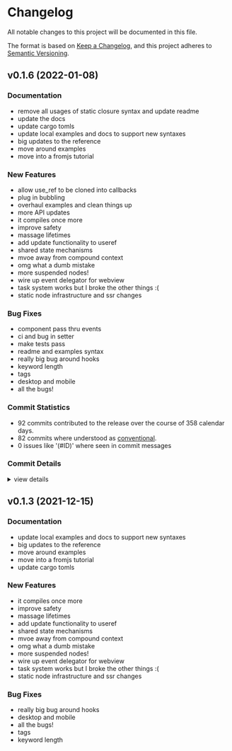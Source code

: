 # Changelog

All notable changes to this project will be documented in this file.

The format is based on [Keep a Changelog](https://keepachangelog.com/en/1.0.0/),
and this project adheres to [Semantic Versioning](https://semver.org/spec/v2.0.0.html).

## v0.1.6 (2022-01-08)

### Documentation

 - <csr-id-cafb7df736e9366c2acd99b5571cd4b7894ea595/> remove all usages of static closure syntax and update readme
 - <csr-id-c0e0196a67230ee4216b574391d6bb660fb98953/> update the docs
 - <csr-id-e4c06ce8e893779d2aad0883a1bb27d193bc5985/> update cargo tomls
 - <csr-id-4de16c4779648e591b3869b5df31271ae603c812/> update local examples and docs to support new syntaxes
 - <csr-id-583fdfa5618e11d660985b97e570d4503be2ff49/> big updates to the reference
 - <csr-id-70cd46dbb2a689ae2d512e142b8aee9c80798430/> move around examples
 - <csr-id-69f5cc3802af136729bc73e5c3d209270d41b184/> move into a fromjs tutorial

### New Features

 - <csr-id-a890f397c4a65737db2c2f82cfe6d51a54fb51fc/> allow use_ref to be cloned into callbacks
 - <csr-id-d84fc0538670b2a3bda9ae41878896793b74e8ee/> plug in bubbling
 - <csr-id-420a30e5d432722e9da16311deb6aa60ea46b0cb/> overhaul examples and clean things up
 - <csr-id-a4f280d16399205c638033bf9beb858e478e98ff/> more API updates
 - <csr-id-8acdd2ea830b995b608d8bac2ef527db8d40e662/> it compiles once more
 - <csr-id-fda2ebc2a22965845e015384f39f34ce7cb3e428/> improve safety
 - <csr-id-9726a065b0d4fb1ede5b53a2ddd58c855e51539f/> massage lifetimes
 - <csr-id-a2b0c50a343005c63c7032bcefb8323b78350bb9/> add update functionality to useref
 - <csr-id-4a4c7afca7e1beadd4b213214074fdb420eb0923/> shared state mechanisms
 - <csr-id-a2c7d17b0595769f60bc1c2bbf7cbe32cec37486/> mvoe away from compound context
 - <csr-id-f782e142118fb7acf1b88a0f3fbb03e4a5e3e91e/> omg what a dumb mistake
 - <csr-id-de9f61bcf48c0d6e35e46c337b72a713c9f9f7d2/> more suspended nodes!
 - <csr-id-7dfe89c9581f45a445f17f9fe4bb94e61f67e971/> wire up event delegator for webview
 - <csr-id-3a57b942624afb8aa6650aeee05466c3c9ce967e/> task system works
   but I broke the other things :(
 - <csr-id-9abb0470b7869019d539a2fc21da3872348ae38b/> static node infrastructure and ssr changes

### Bug Fixes

 - <csr-id-c439b0ac7e09f70a04262b7c29938d8c52197b76/> component pass thru events
 - <csr-id-4aadec1e30e5e4aa86bdfa56d8fbff9dc7fa1c69/> ci and bug in setter
 - <csr-id-75fa7b4aa672a8a10afcd11016a1b80e0e6f0f02/> make tests pass
 - <csr-id-3dc0e59876f5aba88ed26f1bbd692820f239d4b0/> readme and examples syntax
 - <csr-id-52c7154897111b570918127ffe3285bb1d5951a0/> really big bug around hooks
 - <csr-id-868f6739d2b2c5f2ace0c5240cff8008901e818c/> keyword length
 - <csr-id-a33f7701fcf5f917fea8719253650b5ad92554fd/> tags
 - <csr-id-601078f9cf78a58d7502a377676ac94f3cf037bf/> desktop and mobile
 - <csr-id-478255f40d4de1d2e3f3cc9b6d758b30ff394b39/> all the bugs!

### Commit Statistics

<csr-read-only-do-not-edit/>

 - 92 commits contributed to the release over the course of 358 calendar days.
 - 82 commits where understood as [conventional](https://www.conventionalcommits.org).
 - 0 issues like '(#ID)' where seen in commit messages

### Commit Details

<csr-read-only-do-not-edit/>

<details><summary>view details</summary>

 * **Uncategorized**
    - Release dioxus-core v0.1.7, dioxus-core-macro v0.1.6, dioxus-html v0.1.4, dioxus-desktop v0.1.5, dioxus-hooks v0.1.6, dioxus-mobile v0.0.3, dioxus-router v0.1.0, dioxus-ssr v0.1.2, dioxus-web v0.0.4, dioxus v0.1.7 ([`40d1f85`](https://github.comgit//DioxusLabs/dioxus/commit/40d1f85d0c3e2c9fd23c08840cca9f459d4e4307))
    - component pass thru events ([`c439b0a`](https://github.comgit//DioxusLabs/dioxus/commit/c439b0ac7e09f70a04262b7c29938d8c52197b76))
    - Merge pull request #74 from mrxiaozhuox/master ([`47056fd`](https://github.comgit//DioxusLabs/dioxus/commit/47056fda4577bcbdaa2a6f63d82eec876e5a5aee))
    - Merge pull request #84 from DioxusLabs/jk/windows-lag ([`211d44d`](https://github.comgit//DioxusLabs/dioxus/commit/211d44d363143a4f74cd7a3226a331886f9f2ef4))
    - Merge branch 'master' into jk/router2dotoh ([`59f8b49`](https://github.comgit//DioxusLabs/dioxus/commit/59f8b49fb6079e02a0a36859cc3a31460bf2ee10))
    - allow use_ref to be cloned into callbacks ([`a890f39`](https://github.comgit//DioxusLabs/dioxus/commit/a890f397c4a65737db2c2f82cfe6d51a54fb51fc))
    - ci and bug in setter ([`4aadec1`](https://github.comgit//DioxusLabs/dioxus/commit/4aadec1e30e5e4aa86bdfa56d8fbff9dc7fa1c69))
    - memoize dom in the prescence of identical components ([`cb2782b`](https://github.comgit//DioxusLabs/dioxus/commit/cb2782b4bb34cdaadfff590bfee930ae3ac6536c))
    - bump all versions ([`4f92ba4`](https://github.comgit//DioxusLabs/dioxus/commit/4f92ba41602d706449c1bddabd49829873ee72eb))
    - fix hooks docs ([`df168d0`](https://github.comgit//DioxusLabs/dioxus/commit/df168d02a21c7a735cb05b17d7ba37602047a335))
    - bump version ([`eab8422`](https://github.comgit//DioxusLabs/dioxus/commit/eab8422e4ff543fcaf786968667bbe75550462bc))
    - hooks ([`c606f92`](https://github.comgit//DioxusLabs/dioxus/commit/c606f92fa866b2a3bc32b032ab9cb75eee766c99))
    - remove hooks warnigns ([`d788151`](https://github.comgit//DioxusLabs/dioxus/commit/d78815103d39b318cd0f35ae5534e0593aa7006d))
    - plug in bubbling ([`d84fc05`](https://github.comgit//DioxusLabs/dioxus/commit/d84fc0538670b2a3bda9ae41878896793b74e8ee))
    - make tests pass ([`75fa7b4`](https://github.comgit//DioxusLabs/dioxus/commit/75fa7b4aa672a8a10afcd11016a1b80e0e6f0f02))
    - overhaul examples and clean things up ([`420a30e`](https://github.comgit//DioxusLabs/dioxus/commit/420a30e5d432722e9da16311deb6aa60ea46b0cb))
    - remove all usages of static closure syntax and update readme ([`cafb7df`](https://github.comgit//DioxusLabs/dioxus/commit/cafb7df736e9366c2acd99b5571cd4b7894ea595))
    - remove runner on hook and then update docs ([`d156045`](https://github.comgit//DioxusLabs/dioxus/commit/d1560450bac55f9566e00e00ea405bd1c70b57e5))
    - arbitrary expressions excepted without braces ([`4c85bcf`](https://github.comgit//DioxusLabs/dioxus/commit/4c85bcfdc84184b4fd0fb9317ba31fe569884890))
    - polish some more things ([`1496102`](https://github.comgit//DioxusLabs/dioxus/commit/14961023f927b3a8bde83cfc7883aa8bfcca9e85))
    - more API updates ([`a4f280d`](https://github.comgit//DioxusLabs/dioxus/commit/a4f280d16399205c638033bf9beb858e478e98ff))
    - upgrade hooks ([`b3ac2ee`](https://github.comgit//DioxusLabs/dioxus/commit/b3ac2ee3f76549cd1c7b6f9eee7e3382b07d873c))
    - readme and examples syntax ([`3dc0e59`](https://github.comgit//DioxusLabs/dioxus/commit/3dc0e59876f5aba88ed26f1bbd692820f239d4b0))
    - update the docs ([`c0e0196`](https://github.comgit//DioxusLabs/dioxus/commit/c0e0196a67230ee4216b574391d6bb660fb98953))
    - rip out unsafe task engine ([`c7d001c`](https://github.comgit//DioxusLabs/dioxus/commit/c7d001cbb457929b9742ad96c4997cdcc695bb1a))
    - upgrade to new version of dioxus core. ([`cda759c`](https://github.comgit//DioxusLabs/dioxus/commit/cda759c659dfc4b1dde17e3896c35525005026df))
    - remove portals completely ([`2fd56e7`](https://github.comgit//DioxusLabs/dioxus/commit/2fd56e76192bc70d5503bfcd6b4127d383dd082c))
    - go back to noisy lifetime solution ([`8daf7a6`](https://github.comgit//DioxusLabs/dioxus/commit/8daf7a6ed86df72522b089aa2647eea7bee0f3b6))
    - clean up the core crate ([`e6c6bbd`](https://github.comgit//DioxusLabs/dioxus/commit/e6c6bbdc1ec6a8c251b78c05ca104f006b6fad26))
    - make warnings go away ([`0545d27`](https://github.comgit//DioxusLabs/dioxus/commit/0545d271828418f3ab0df2e9abf66ccafb30707d))
    - rename fc to component ([`1e4a599`](https://github.comgit//DioxusLabs/dioxus/commit/1e4a599d14af85a2d1c29a442dd489f8dc8df321))
    - docs ([`8814977`](https://github.comgit//DioxusLabs/dioxus/commit/8814977eeebe06748a3b9677a8070e42a037ebd7))
    - update hooks ([`597a045`](https://github.comgit//DioxusLabs/dioxus/commit/597a0456f59872bd5dc60d382acdec76a98b1db2))
    - really big bug around hooks ([`52c7154`](https://github.comgit//DioxusLabs/dioxus/commit/52c7154897111b570918127ffe3285bb1d5951a0))
    - better desktop support ([`25a8411`](https://github.comgit//DioxusLabs/dioxus/commit/25a8411485e85bb7e3c8f20701d484529efe9a80))
    - Release dioxus-core v0.1.3, dioxus-core-macro v0.1.2, dioxus-html v0.1.0, dioxus-desktop v0.0.0, dioxus-hooks v0.1.3, dioxus-liveview v0.1.0, dioxus-mobile v0.0.0, dioxus-router v0.1.0, dioxus-ssr v0.1.0, dioxus-web v0.0.0, dioxus v0.1.1 ([`2b92837`](https://github.comgit//DioxusLabs/dioxus/commit/2b928372fb1b74a4d4e220ff3d798bb7e52f79d2))
    - it compiles once more ([`8acdd2e`](https://github.comgit//DioxusLabs/dioxus/commit/8acdd2ea830b995b608d8bac2ef527db8d40e662))
    - move examples around ([`1e6e5e6`](https://github.comgit//DioxusLabs/dioxus/commit/1e6e5e611b61571f272289adefc9cdd7d59c4399))
    - Release dioxus-core v0.1.3, dioxus-core-macro v0.1.2, dioxus-html v0.1.0, dioxus-desktop v0.0.0, dioxus-hooks v0.1.3, dioxus-liveview v0.1.0, dioxus-mobile v0.0.0, dioxus-router v0.1.0, dioxus-ssr v0.1.0, dioxus-web v0.0.0, dioxus v0.1.0 ([`0d480a4`](https://github.comgit//DioxusLabs/dioxus/commit/0d480a4c437d424f0eaff486e510a8fd3f3e6584))
    - keyword length ([`868f673`](https://github.comgit//DioxusLabs/dioxus/commit/868f6739d2b2c5f2ace0c5240cff8008901e818c))
    - docs and router ([`a5f05d7`](https://github.comgit//DioxusLabs/dioxus/commit/a5f05d73acc0e47b05cff64a373482519414bc7c))
    - Release dioxus-core v0.1.3, dioxus-core-macro v0.1.2, dioxus-html v0.1.0, dioxus-desktop v0.0.0, dioxus-hooks v0.1.3, dioxus-liveview v0.1.0, dioxus-mobile v0.0.0, dioxus-router v0.1.0, dioxus-ssr v0.1.0, dioxus-web v0.0.0, dioxus v0.1.0 ([`b32665d`](https://github.comgit//DioxusLabs/dioxus/commit/b32665d7212a5b9a3e21cb7af7abba63ae399fac))
    - tags ([`a33f770`](https://github.comgit//DioxusLabs/dioxus/commit/a33f7701fcf5f917fea8719253650b5ad92554fd))
    - Merge branch 'master' into jk/remove_node_safety ([`db00047`](https://github.comgit//DioxusLabs/dioxus/commit/db0004758c77331cc3b93ea8cf227c060028e12e))
    - Release dioxus-core v0.1.3, dioxus-core-macro v0.1.2, dioxus-html v0.1.0, dioxus-desktop v0.0.0, dioxus-hooks v0.1.3, dioxus-liveview v0.1.0, dioxus-mobile v0.0.0, dioxus-router v0.1.0, dioxus-ssr v0.1.0, dioxus-web v0.0.0, dioxus v0.1.0 ([`3a706ac`](https://github.comgit//DioxusLabs/dioxus/commit/3a706ac4168db137723bea90d7a0058190adfc3c))
    - Merge branch 'master' of https://github.com/jkelleyrtp/dioxus ([`60d6eb2`](https://github.comgit//DioxusLabs/dioxus/commit/60d6eb204a10633e5e52f91e855bd12c5cda40f2))
    - update cargo tomls ([`e4c06ce`](https://github.comgit//DioxusLabs/dioxus/commit/e4c06ce8e893779d2aad0883a1bb27d193bc5985))
    - bubbling in progress ([`a21020e`](https://github.comgit//DioxusLabs/dioxus/commit/a21020ea575e467ba0d608737269fe1b0792dba7))
    - desktop and mobile ([`601078f`](https://github.comgit//DioxusLabs/dioxus/commit/601078f9cf78a58d7502a377676ac94f3cf037bf))
    - update local examples and docs to support new syntaxes ([`4de16c4`](https://github.comgit//DioxusLabs/dioxus/commit/4de16c4779648e591b3869b5df31271ae603c812))
    - docs ([`3ddf395`](https://github.comgit//DioxusLabs/dioxus/commit/3ddf395772aa24d04cf4e35bbb3a0027c8f1c7dd))
    - improve safety ([`fda2ebc`](https://github.comgit//DioxusLabs/dioxus/commit/fda2ebc2a22965845e015384f39f34ce7cb3e428))
    - massage lifetimes ([`9726a06`](https://github.comgit//DioxusLabs/dioxus/commit/9726a065b0d4fb1ede5b53a2ddd58c855e51539f))
    - major cleanups to scheduler ([`2933e4b`](https://github.comgit//DioxusLabs/dioxus/commit/2933e4bc11b3074c2bde8d76ec55364fca841988))
    - add update functionality to useref ([`a2b0c50`](https://github.comgit//DioxusLabs/dioxus/commit/a2b0c50a343005c63c7032bcefb8323b78350bb9))
    - all the bugs! ([`478255f`](https://github.comgit//DioxusLabs/dioxus/commit/478255f40d4de1d2e3f3cc9b6d758b30ff394b39))
    - shared state mechanisms ([`4a4c7af`](https://github.comgit//DioxusLabs/dioxus/commit/4a4c7afca7e1beadd4b213214074fdb420eb0923))
    - fix web list issue ([`da4423c`](https://github.comgit//DioxusLabs/dioxus/commit/da4423c141f1f376df5f3f2580e5284831744a7e))
    - remove wildcard ([`ba8ced5`](https://github.comgit//DioxusLabs/dioxus/commit/ba8ced573caea6f55d47804c327d6a279d4733a6))
    - clean up the web module ([`823adc0`](https://github.comgit//DioxusLabs/dioxus/commit/823adc0834b581327aee745c72ce8993f0bba5aa))
    - examples ([`1a2f91e`](https://github.comgit//DioxusLabs/dioxus/commit/1a2f91ed91c13dae553ecde585462ab261b1b95d))
    - performance looks good, needs more testing ([`4b6ca05`](https://github.comgit//DioxusLabs/dioxus/commit/4b6ca05f2c3ad647842c858967da9c87f1915825))
    - cleanup ([`1745a44`](https://github.comgit//DioxusLabs/dioxus/commit/1745a44d949b994b64ea1fb715cbe36963ae7027))
    - fill out the snippets ([`6051b0e`](https://github.comgit//DioxusLabs/dioxus/commit/6051b0ec86927704451f4ce6cdf8f988e59702ae))
    - big updates to the reference ([`583fdfa`](https://github.comgit//DioxusLabs/dioxus/commit/583fdfa5618e11d660985b97e570d4503be2ff49))
    - docs, html! macro, more ([`caf772c`](https://github.comgit//DioxusLabs/dioxus/commit/caf772cf249d2f56c8d0b0fa2737ad48e32c6e82))
    - mvoe away from compound context ([`a2c7d17`](https://github.comgit//DioxusLabs/dioxus/commit/a2c7d17b0595769f60bc1c2bbf7cbe32cec37486))
    - examples ([`f1cff84`](https://github.comgit//DioxusLabs/dioxus/commit/f1cff845ce11231cb4b2dd4857f9ca9f0265b925))
    - omg what a dumb mistake ([`f782e14`](https://github.comgit//DioxusLabs/dioxus/commit/f782e142118fb7acf1b88a0f3fbb03e4a5e3e91e))
    - more suspended nodes! ([`de9f61b`](https://github.comgit//DioxusLabs/dioxus/commit/de9f61bcf48c0d6e35e46c337b72a713c9f9f7d2))
    - wire up event delegator for webview ([`7dfe89c`](https://github.comgit//DioxusLabs/dioxus/commit/7dfe89c9581f45a445f17f9fe4bb94e61f67e971))
    - task system works ([`3a57b94`](https://github.comgit//DioxusLabs/dioxus/commit/3a57b942624afb8aa6650aeee05466c3c9ce967e))
    - move examples around ([`304259d`](https://github.comgit//DioxusLabs/dioxus/commit/304259d8186d1d34224a74c95f4fd7d14126b499))
    - ssr + tide ([`269e81b`](https://github.comgit//DioxusLabs/dioxus/commit/269e81b0fdb32ae0706160cd278cf3a1b731387b))
    - static node infrastructure and ssr changes ([`9abb047`](https://github.comgit//DioxusLabs/dioxus/commit/9abb0470b7869019d539a2fc21da3872348ae38b))
    - more refactor for async ([`975fa56`](https://github.comgit//DioxusLabs/dioxus/commit/975fa566f9809f8fa2bb0bdb07fbfc7f855dcaeb))
    - some project refactor ([`8cfc437`](https://github.comgit//DioxusLabs/dioxus/commit/8cfc437bfe4110d7f984428f01df90bdf8f8d9ec))
    - move some examples around ([`98a0933`](https://github.comgit//DioxusLabs/dioxus/commit/98a09339fd3190799ea4dd316908f0a53fdf2413))
    - rename ctx to cx ([`81382e7`](https://github.comgit//DioxusLabs/dioxus/commit/81382e7044fb3dba61d4abb1e6086b7b29143116))
    - move around examples ([`70cd46d`](https://github.comgit//DioxusLabs/dioxus/commit/70cd46dbb2a689ae2d512e142b8aee9c80798430))
    - pre vnodes instead of vnode ([`fe6938c`](https://github.comgit//DioxusLabs/dioxus/commit/fe6938ceb3dba0796ae8bab52ae41248dc0d3650))
    - move into a fromjs tutorial ([`69f5cc3`](https://github.comgit//DioxusLabs/dioxus/commit/69f5cc3802af136729bc73e5c3d209270d41b184))
    - massive changes to definition of components ([`508c560`](https://github.comgit//DioxusLabs/dioxus/commit/508c560320d78730fa058156421523ffa5695d9d))
    - major overhaul to diffing ([`9810fee`](https://github.comgit//DioxusLabs/dioxus/commit/9810feebf57f93114e3d7faf6de053ac192593a9))
    - cargo fix to clean up things ([`78d093a`](https://github.comgit//DioxusLabs/dioxus/commit/78d093a9454386397a991bd01e603e4ad554521f))
    - overall API updates ([`f47651b`](https://github.comgit//DioxusLabs/dioxus/commit/f47651b32afb385297ddae00616f4308083a36e6))
    - implememt nodes better ([`edbb33b`](https://github.comgit//DioxusLabs/dioxus/commit/edbb33b2ee3692cac155b9e206cd7c2d6382eb9d))
    - comment out examples and move lifetime in FC type ([`62d4ad5`](https://github.comgit//DioxusLabs/dioxus/commit/62d4ad58787185032100a2d25e79b70f6ec97a3c))
    - updates to docs, extension ([`a2406b3`](https://github.comgit//DioxusLabs/dioxus/commit/a2406b33d6c11174f95bd003a59650b86f14159f))
    - add webview example ([`65d0d61`](https://github.comgit//DioxusLabs/dioxus/commit/65d0d611ea9a47d305151d65769b52ec22559959))
    - add hooks ([`c1b990b`](https://github.comgit//DioxusLabs/dioxus/commit/c1b990b27c34e5d6b95ec78e07394b3806b75dc1))
    - docs, code frm percy ([`2b9c8d0`](https://github.comgit//DioxusLabs/dioxus/commit/2b9c8d09d926ff6b5ad8a7e7b7b0b6f93bb8eb36))
</details>

## v0.1.3 (2021-12-15)

### Documentation

 - <csr-id-4de16c4779648e591b3869b5df31271ae603c812/> update local examples and docs to support new syntaxes
 - <csr-id-583fdfa5618e11d660985b97e570d4503be2ff49/> big updates to the reference
 - <csr-id-70cd46dbb2a689ae2d512e142b8aee9c80798430/> move around examples
 - <csr-id-69f5cc3802af136729bc73e5c3d209270d41b184/> move into a fromjs tutorial
 - <csr-id-e4c06ce8e893779d2aad0883a1bb27d193bc5985/> update cargo tomls

### New Features

 - <csr-id-8acdd2ea830b995b608d8bac2ef527db8d40e662/> it compiles once more
 - <csr-id-fda2ebc2a22965845e015384f39f34ce7cb3e428/> improve safety
 - <csr-id-9726a065b0d4fb1ede5b53a2ddd58c855e51539f/> massage lifetimes
 - <csr-id-a2b0c50a343005c63c7032bcefb8323b78350bb9/> add update functionality to useref
 - <csr-id-4a4c7afca7e1beadd4b213214074fdb420eb0923/> shared state mechanisms
 - <csr-id-a2c7d17b0595769f60bc1c2bbf7cbe32cec37486/> mvoe away from compound context
 - <csr-id-f782e142118fb7acf1b88a0f3fbb03e4a5e3e91e/> omg what a dumb mistake
 - <csr-id-de9f61bcf48c0d6e35e46c337b72a713c9f9f7d2/> more suspended nodes!
 - <csr-id-7dfe89c9581f45a445f17f9fe4bb94e61f67e971/> wire up event delegator for webview
 - <csr-id-3a57b942624afb8aa6650aeee05466c3c9ce967e/> task system works
   but I broke the other things :(
 - <csr-id-9abb0470b7869019d539a2fc21da3872348ae38b/> static node infrastructure and ssr changes

### Bug Fixes

 - <csr-id-52c7154897111b570918127ffe3285bb1d5951a0/> really big bug around hooks
 - <csr-id-601078f9cf78a58d7502a377676ac94f3cf037bf/> desktop and mobile
 - <csr-id-478255f40d4de1d2e3f3cc9b6d758b30ff394b39/> all the bugs!
 - <csr-id-a33f7701fcf5f917fea8719253650b5ad92554fd/> tags
 - <csr-id-868f6739d2b2c5f2ace0c5240cff8008901e818c/> keyword length

